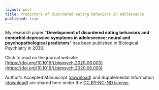 ```yaml
---
layout: post
title: Predictors of disordered eating behaviors in adolescence
published: true
---
```



My research paper "**Development of disordered eating behaviors and comorbid depressive symptoms in adolescence: neural and psychopathological predictors**" has been published in Biological Psychiatry in 2020.

Click to read on the journal website: [https://doi.org/10.1016/j.biopsych.2020.06.003](https://doi.org/10.1016/j.biopsych.2020.06.003)

Author's Accepted Manuscript 
([download](https://github.com/crickfan/file_share/blob/master/BPS2020/Zhang2020_BPS_accepted_manuscript.pdf)) and Supplemental Information ([download](https://github.com/crickfan/file_share/blob/master/BPS2020/Zhang2020_BPS_Supplemental.pdf)) are shared here under the [CC BY-NC-ND license](https://creativecommons.org/licenses/by-nc-nd/4.0/).
